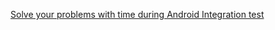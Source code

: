 [Solve your problems with time during Android Integration test](https://jacek-marchwicki.github.io/blog/solve-your-problems-with-time-during-android-integration-test/)